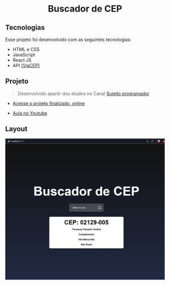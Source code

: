 <h1 align="center"> Buscador de CEP </h1>

##  Tecnologias

Esse projeto foi desenvolvido com as seguintes tecnologias:

- HTML e CSS
- JavaScript
- React JS
- API <a href="https://viacep.com.br/" target=_blank>(ViaCEP)</a>

## Projeto

> Desenvolvido apartir dos etudos no Canal <a href="https://www.youtube.com/@Sujeitoprogramador" target=_blank>Sujeito programador</a>

- [Acesse o projeto finalizado, online]()

- [Aula no Youtube](https://www.youtube.com/watch?v=oy4cbqE1_qc)

## Layout

<img align="center" alt="banner" src="./public/Screenshot.png" whidth="250"></a>
